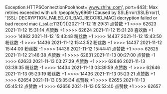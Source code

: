 Exception:HTTPSConnectionPool(host='www.zhihu.com', port=443): Max retries exceeded with url: /people/yy6969 (Caused by SSLError(SSLError(1, '[SSL: DECRYPTION_FAILED_OR_BAD_RECORD_MAC] decryption failed or bad record mac (_ssl.c:1131)')))2021-11-12  15:29:31   点赞数 +1 >>>> 62623
2021-11-12  15:31:14   点赞数 +1 >>>> 62624
2021-11-12  15:31:28   喜欢数 +1 >>>> 14982
2021-11-12  15:43:48   粉丝数 +1 >>>> 14437
2021-11-12  15:43:50   粉丝数 -1 >>>> 14436
2021-11-12  15:43:52   粉丝数 +1 >>>> 14437
2021-11-12  15:44:00   粉丝数 -1 >>>> 14436
2021-11-12  15:44:41   点赞数 +1 >>>> 62625
2021-11-12  21:46:38   点赞数 +1 >>>> 62631
2021-11-13  00:27:00   点赞数 -1 >>>> 62633
2021-11-13  03:27:29   点赞数 +1 >>>> 62646
2021-11-13  03:39:35   粉丝数 -1 >>>> 14434
2021-11-13  03:39:59   点赞数 -1 >>>> 62646
2021-11-13  05:23:19   粉丝数 +1 >>>> 14436
2021-11-13  05:23:21   点赞数 +1 >>>> 62654
2021-11-13  05:35:34   点赞数 +1 >>>> 62655
2021-11-13  05:45:12   点赞数 +1 >>>> 62656
2021-11-13  05:52:40   点赞数 +1 >>>> 62657
